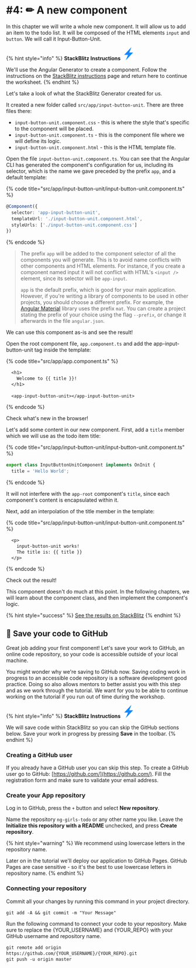 # \#4: ✏ A new component

In this chapter we will write a whole new component. It will allow us to add an item to the todo list. It will be composed of the HTML elements `input` and `button`. We will call it Input-Button-Unit.

{% hint style="info" %}
**StackBlitz Instructions** ![](/.gitbook/assets/stackblitz-hint.svg)

We'll use the Angular Generator to create a component. Follow the instructions on the [StackBlitz instructions](stackblitz.md) page and return here to continue the worksheet.
{% endhint %}



Let's take a look of what the StackBlitz Generator created for us.

It created a new folder called `src/app/input-button-unit`. There are three files there:

* `input-button-unit.component.css` - this is where the style that's specific to the component will be placed.
* `input-button-unit.component.ts` - this is the component file where we will define its logic.
* `input-button-unit.component.html` - this is the HTML template file.

Open the file `input-button-unit.component.ts`. You can see that the Angular CLI has generated the component's configuration for us, including its selector, which is the name we gave preceded by the prefix `app`, and a default template:

{% code title="src/app/input-button-unit/input-button-unit.component.ts" %}
```typescript
@Component({
  selector: 'app-input-button-unit',
  templateUrl: './input-button-unit.component.html',
  styleUrls: ['./input-button-unit.component.css']
})
```
{% endcode %}

> The prefix `app` will be added to the component selector of all the components you will generate. This is to avoid name conflicts with other components and HTML elements. For instance, if you create a component named input it will not conflict with HTML's `<input />` element, since its selector will be `app-input`.
>
> `app` is the default prefix, which is good for your main application. However, if you're writing a library of components to be used in other projects, you should choose a different prefix. For example, the [Angular Material](https://material.angular.io/) library uses the prefix `mat`. You can create a project stating the prefix of your choice using the flag `--prefix`, or change it afterwards in the file `angular.json`.

We can use this component as-is and see the result!

Open the root component file, `app.component.ts` and add the app-input-button-unit tag inside the template:

{% code title="src/app/app.component.ts" %}
```markup
  <h1>
    Welcome to {{ title }}!
  </h1>

  <app-input-button-unit></app-input-button-unit>
```
{% endcode %}

Check what's new in the browser!

Let's add some content in our new component. First, add a `title` member which we will use as the todo item title:

{% code title="src/app/input-button-unit/input-button-unit.component.ts" %}
```typescript
export class InputButtonUnitComponent implements OnInit {
  title = 'Hello World';
```
{% endcode %}

It will not interfere with the `app-root` component's `title`, since each component's content is encapsulated within it.

Next, add an interpolation of the title member in the template:

{% code title="src/app/input-button-unit/input-button-unit.component.ts" %}
```markup
  <p>
    input-button-unit works!
    The title is: {{ title }}
  </p>
```
{% endcode %}

Check out the result!

This component doesn't do much at this point. In the following chapters, we will learn about the component class, and then implement the component's logic.

{% hint style="success" %}
[See the results on StackBlitz](https://stackblitz.com/github/ng-girls/todo-list-tutorial/tree/master/examples/04-a-new-component%20)
{% endhint %}


## 💾 Save your code to GitHub

Great job adding your first component! Let's save your work to GitHub, an online code repository, so your code is accessible outside of your local machine. 

You might wonder why we're saving to GitHub now. Saving coding work in progress to an accessible code repository is a software development good practice. Doing so also allows mentors to better assist you with this step and as we work through the tutorial. We want for you to be able to continue working on the tutorial if you run out of time during the workshop.

{% hint style="info" %}
**StackBlitz Instructions** ![](/.gitbook/assets/stackblitz-hint.svg)

We will save code within StackBlitz so you can skip the GitHub sections below. Save your work in progress by pressing **Save** in the toolbar.
{% endhint %}


### Creating a GitHub user

If you already have a GitHub user you can skip this step. 
To create a GitHub user go to GitHub: [https://github.com/](https://github.com/). Fill the registration form and make sure to validate your email address.


### Create your App repository

Log in to GitHub, press the `+` button and select **New repository**. 

Name the repository `ng-girls-todo` or any other name you like. Leave the **Initialize this repository with a README** unchecked, and press **Create repository**.

{% hint style="warning" %}
We recommend using lowercase letters in the repository name.

Later on in the tutorial we'll deploy our application to GitHub Pages. GitHub Pages are case sensitive - so it's the best to use lowercase letters in repository name.
{% endhint %}


### Connecting your repository

Commit all your changes by running this command in your project directory.

```text
git add -A && git commit -m "Your Message"
```

Run the following command to connect your code to your repository. Make sure to replace the {YOUR\_USERNAME} and {YOUR\_REPO} with your GitHub username and repository name.

```text
git remote add origin https://github.com/{YOUR_USERNAME}/{YOUR_REPO}.git
git push -u origin master
```
